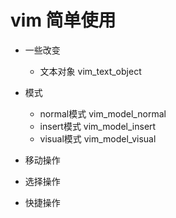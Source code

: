 <!--
 * @Author: hy
 * @Date: 2022-07-24 12:06:57
 * @LastEditors: hy
 * @Description: 
 * @LastEditTime: 2022-07-24 12:31:30
 * @FilePath: /til/vim/readme.md
 * Copyright 2022 hy, All Rights Reserved. 
 * 仅供学习使用~
-->
# vim 简单使用

- 一些改变
  - 文本对象 vim_text_object

- 模式
  - normal模式 vim_model_normal
  - insert模式 vim_model_insert
  - visual模式 vim_model_visual

- 移动操作

- 选择操作

- 快捷操作